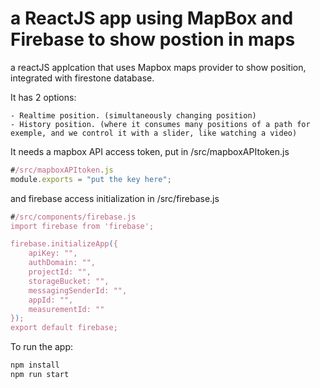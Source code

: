 # a ReactJS app using MapBox and Firebase to show postion in maps

a reactJS applcation that uses Mapbox maps provider to show position, integrated with firestone database. 

It has 2 options:

    - Realtime position. (simultaneously changing position)
    - History position. (where it consumes many positions of a path for exemple, and we control it with a slider, like watching a video)

It needs a mapbox API access token, put in /src/mapboxAPItoken.js
```js
#/src/mapboxAPItoken.js
module.exports = "put the key here";
```

and firebase access initialization in /src/firebase.js
```js
#/src/components/firebase.js
import firebase from 'firebase';

firebase.initializeApp({
    apiKey: "",
    authDomain: "",
    projectId: "",
    storageBucket: "",
    messagingSenderId: "",
    appId: "",
    measurementId: ""
});
export default firebase;
```

To run the app:
```bash
npm install
npm run start
```

